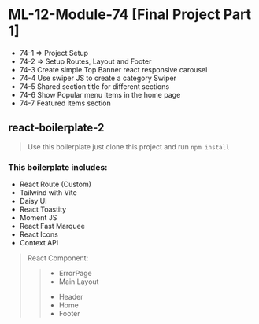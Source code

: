 # ML-12-Module-74 [Final Project Part 1]

* 74-1 => Project Setup
* 74-2 => Setup Routes, Layout and Footer 
* 74-3 Create simple Top Banner react responsive carousel
* 74-4 Use swiper JS to create a category Swiper
* 74-5 Shared section title for different sections
* 74-6 Show Popular menu items in the home page
* 74-7 Featured items section


## react-boilerplate-2

> Use this boilerplate just clone this project and run `npm install`

### This boilerplate includes:

* React Route (Custom)
* Tailwind with Vite
* Daisy UI
* React Toastity
* Moment JS
* React Fast Marquee
* React Icons
* Context API

> React Component:
>> - ErrorPage
>> - Main Layout
>> + Header
>> + Home
>> + Footer
